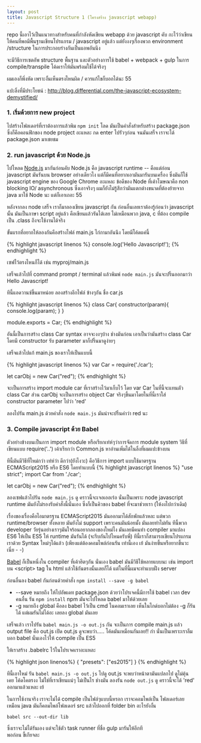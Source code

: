 ```yaml
---
layout: post
title: Javascript Structure 1 (โครงสร้าง javascript webapp)
---
```


repo นี้เอาไว้เป็นแนวทางสำหรับคนที่กำลังหัดเขียน webapp ด้วย javascript คับ กะไว้ว่าเขียนให้คนที่พอมีพื้นฐานเขียนโปรแกรม / javascript อยู่แล้ว แต่ยังงงๆเรื่องพวก environment /structure ในการประกอบร่างกันเป็นแอพอันนึง

จะมีวิธีการเซตอัพ structure พื้นฐาน และตัวอย่างการใช้ babel + webpack + gulp ในการ compile/transpile โค้ดเราให้มันพร้อมใช้ได้จริงๆ

ผมเองก็พึ่งหัด เพราะงั้นเห็นตรงไหนผิด / ควรแก้ไขก็บอกได้นะ 55

แปะลิ้งที่มีประโยชน์ : <http://blog.differential.com/the-javascript-ecosystem-demystified/>

### 1. เริ่มด้วยการ new project
ไปสร้างโฟลเดอร์ที่เราต้องการแล้วพิม `npm init` โลด มันเป็นคำสั่งสำหรับสร้าง package.json ซึ่งก็คือคอนฟิกของ node project อะแหละ
กด enter ไปรัวๆก่อน จนมันเสร็จ เราจะได้ package.json มาเชยชม

### 2. run javascript ด้วย Node.js

ไปโหลด [Node.js](https://nodejs.org/en/) มากันก่อนคับ
Node.js คือ javascript runtime -- คือแต่ก่อน javascript มันรันบน browser อย่างเดียวไง แต่ก็มีคนที่อยากเอามันมารันบนเครื่อง ซึ่งมันก็ใช้ javascript engine ของ Google Chrome อะแหละ ข้อดีของ Node ที่เค้าโฆษณาคือ non blocking IO/ asynchronous ซึ่งเอาจริงๆ ผมก็ยังไม่รู้สึกว่ามันแตกต่างขนาดที่ต้องย้ายจาก java มาใช้ Node นะ แต่ก็เอาเถอะ 55

หลังจากลง node เสร็จ เราก็มาลองเขียน javascript กัน ก่อนอื่นเลยเราต้องรู้ก่อนว่า javascript นั้น มันเป็นภาษา script อยู่แล้ว คือเขียนแล้วรันได้เลย ไม่เหมือนพวก java, c ที่ต้อง compile เป็น .class ถึงจะใช้งานได้จริง

ขั้นแรกที่อยากให้ลองกันคือสร้างไฟล์ main.js ไก่กามาอันนึง โดยมีโค้ดแค่นี้

{% highlight javascript linenos %}
  console.log('Hello Javascript!');
{% endhighlight %}

เซฟไว้ตรงไหนก็ได้ เช่น myproj/main.js

เสร็จแล้วไปที่ command prompt / terminal แล้วพิมพ์ `node main.js`   มันจะปริ้นออกมาว่า Hello Javascript!

ทีนี้แอดวานซ์ขึ้นมาหน่อย ลองสร้างอีกไฟล์ ข้างๆกัน ชื่อ car.js

{% highlight javascript linenos %}
  class Car{
    constructor(param){
      console.log(param);
    }
  }

  module.exports = Car;
{% endhighlight %}

อันนี้เป็นการสร้าง class Car syntax อาจจะงงๆบ้าง ช่างมันก่อน เอาเป็นว่ามันสร้าง class Car โดยมี constructor รับ parameter มาก็ปริ้นมาดูง่ายๆ

เสร็จแล้วไปแก้ main.js ของเราให้เป็นแบบนี้

{% highlight javascript linenos %}
var Car = require('./car');

let carObj = new Car("red");
{% endhighlight %}

จะเป็นการสร้าง import module car ที่เราสร้างไว้มาเก็บไว้ โดย var Car ในที่นี้จะแทนตัว class Car ส่วน carObj จะเป็นการสร้าง object Car จริงๆขึ้นมาโดยในที่นี้เราใส่ constructor parameter ไปว่า 'red'

ลองไปรัน main.js  ด้วยคำสั่ง `node main.js` มันน่าจะปริ้นคำว่า red นะ

### 3. Compile javascript ด้วย Babel
ตัวอย่างข้างบนเป็นการ import module หรือเรียกเท่ห์ๆว่าการจัดการ module system
วิธีที่เขียนแบบ require('..') เค้าเรียกว่า Common.js หาอ่านเพิ่มได้ในลิ้งที่ผมแปะข้างบน

ทีนี้มันมีวิธีที่ใหม่กว่า เท่ห์ว่า ดีกว่า(ยังไงวะ) คือวิธีการ import แบบใช้มาตรฐาน ECMAScript2015 หรือ ES6 โดยทำแบบนี้
{% highlight javascript linenos %}
  "use strict";
  import Car from './car';

  let carObj = new Car("red");
{% endhighlight %}

ลองเซฟแล้วไปรัน `node main.js` ดู คราวนี้จะเจอเออเร่อ นั่นเป็นเพราะ node javascript runtime มันยังไม่รองรับคำสั่งนี้นั่นเอง ซึ่งก็เป็นคิวของ babel ที่จะมาช่วยเรา (ให้งงไปกว่าเดิม)

เรื่องของเรื่องคือไอมาตรฐาน ECMAScript2015 มันออกมาได้สักพักแล้วหละ แต่พวก runtime/browser ทั้งหลาย มันยังไม่ support เพราะคนมันน้อยมั้ง มันเลยทำไม่ทัน ทีนี้พวก developer วัยรุ่นอย่างเราๆมันใจร้อนอยากลองของใหม่ไง มันเลยมีคนทำ compiler มาแปลง ES6 ให้เป็น ES5 ให้ runtime มันรันได้ (จะรีบกันไปไหนครับพี่) ทีนี้เราก็สามารถเขียนโปรแกรมเราด้วย Syntax ใหม่ๆได้แล้ว (เพียงแต่ต้องคอมไพล์ก่อนรัน เท่านี้เอง เย้ มันง่ายขึ้นหรือยากขึ้นวะเนี่ย - -)

[Babel](https://babeljs.io/) ก็เป็นหนึ่งใน compiler ที่เค้าฮิตๆกัน นั่นเอง
babel มันมีวิธีใช้หลายแบบนะ เช่น import บน &lt;script&gt; tag ใน html แล้วใช้กันตรงนั้นเลยก็ได้ แต่ในที่นี้ผมจะทำแบบฝั่ง server

ก่อนอื่นลง babel กันก่อนด้วยคำสั่ง `npm install --save -g babel`  

+ --save หมายถึง ให้ไปอัพเดท package.json ด้วยว่าโปรเจคนี้มีการใช้ babel เวลา dev คนอื่น รัน `npm install` npm มันจะไปโหลด babel มาให้ด้วยเลย  
+ -g หมายถึง global คือลง babel ไว้เป็น cmd ในคอมเราเลย เห็นในไกด์บอกไม่ต้อง -g ก็รันได้ แต่ผมรันไม่ได้อะ เลยลง global มันเลย

เสร็จแล้ว เราไปรัน `babel main.js -o out.js` กัน  จะเป็นการ compile main.js แล้ว output file คือ out.js
เปิด out.js ดูจะพบว่า..... โค้ดมันเหมือนกันเลย!! กำ นั่นเป็นเพราะเราลืมบอก babel นั่นเองไว่ให้ compile เป็น ES5

ให้เราสร้าง .babelrc ไว้ในโปรเจคเราอะแหละ

{% highlight json linenos%}
{
  "presets": ["es2015"]
}
{% endhighlight %}

ทีนี้เอาใหม่ รัน `babel main.js -o out.js` ไปดู out.js จะพบว่าหน้าตามันแปลกไป ดูไม่คุ้นเคย โค้ดโคตรงง ไม่ใช่ที่เราเขียนแน่ๆ ไม่เป็นไร ช่างมัน ลองรัน
`node out.js` ดู คราวนี้จะได้ 'red' ออกมาแล้วแหละ เย้

ในการใช้งานจริง เราจะไม่ได้ compile เป็นไฟล์ๆแบบนี้หรอก เราจะคอมไพล์เป็น โฟลเดอร์เลย เหมือน java มันก็คอมไพล์โฟลเดอร์ src แล้วไปออกที่ folder bin อะไรยังงั้น

`babel src --out-dir lib`

ซึ่งเราจะไม่ได้รันเอง แต่จะใช้ตัว task runner ที่ชื่อ gulp มารันให้อีกที  
พอก่อน ขี้เกียจละ
